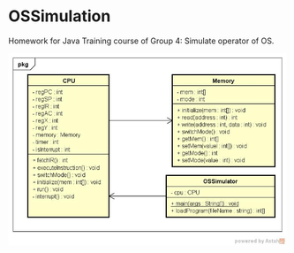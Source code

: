 # OSSimulation
Homework for Java Training course of Group 4: Simulate operator of OS.

![Class diagram][ClassDiagram]


[ClassDiagram]: Design/OSSimulatorClassDiagram.jpg "Class diagram"
